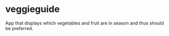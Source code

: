 # veggieguide
App that displays which vegetables and fruit are in season and thus should be preferred.

